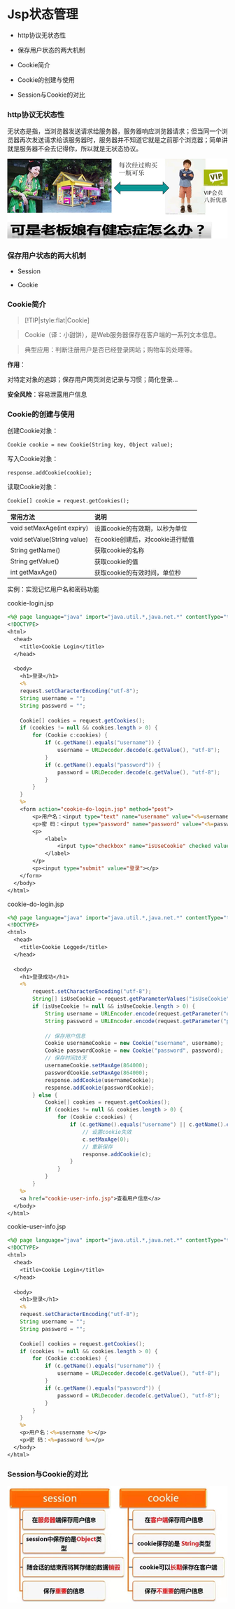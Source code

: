 # Jsp状态管理

* http协议无状态性

* 保存用户状态的两大机制

* Cookie简介

* Cookie的创建与使用

* Session与Cookie的对比

### http协议无状态性

无状态是指，当浏览器发送请求给服务器，服务器响应浏览器请求；但当同一个浏览器再次发送请求给该服务器时，服务器并不知道它就是之前那个浏览器；简单讲就是服务器不会去记得你，所以就是无状态协议。

![http-no-state-example](img/http-no-state-example.jpg)

### 保存用户状态的两大机制

* Session

* Cookie


### Cookie简介

> [!TIP|style:flat|Cookie]

> Cookie（译：小甜饼），是Web服务器保存在客户端的一系列文本信息。

> 典型应用：判断注册用户是否已经登录网站；购物车的处理等。

**作用**：

对特定对象的追踪；保存用户网页浏览记录与习惯；简化登录...

**安全风险**：容易泄露用户信息

### Cookie的创建与使用

创建Cookie对象：

```
Cookie cookie = new Cookie(String key, Object value);
```

写入Cookie对象：

```
response.addCookie(cookie);
```

读取Cookie对象：

```
Cookie[] cookie = request.getCookies();
```

|常用方法|说明|
|:--|:--|
|void setMaxAge(int expiry)|设置cookie的有效期，以秒为单位|
|void setValue(String value)|在cookie创建后，对cookie进行赋值|
|String getName()|获取cookie的名称|
|String getValue()|获取cookie的值|
|int getMaxAge()|获取cookie的有效时间，单位秒|

实例：实现记忆用户名和密码功能

cookie-login.jsp

```jsp
<%@ page language="java" import="java.util.*,java.net.*" contentType="text/html; charset=utf-8"%>
<!DOCTYPE>
<html>
  <head>    
    <title>Cookie Login</title>
  </head>
  
  <body>
    <h1>登录</h1>
    <%
    request.setCharacterEncoding("utf-8");
    String username = "";
    String password = "";
    
    Cookie[] cookies = request.getCookies();
	if (cookies != null && cookies.length > 0) {
		for (Cookie c:cookies) {
			if (c.getName().equals("username")) {
				username = URLDecoder.decode(c.getValue(), "utf-8");
			}
			if (c.getName().equals("password")) {
				password = URLDecoder.decode(c.getValue(), "utf-8");
			}
		}
	}
    %>
    <form action="cookie-do-login.jsp" method="post">
	    <p>用户名：<input type="text" name="username" value="<%=username %>"></p>
	    <p>密 码：<input type="password" name="password" value="<%=password %>"></p>
	    <p>
	    	<label>
	    		<input type="checkbox" name="isUseCookie" checked value="1"> 十天内保存登录状态
	    	</label>
	    </p>
	    <p><input type="submit" value="登录"></p>
    </form>
  </body>
</html>
```

cookie-do-login.jsp

```jsp
<%@ page language="java" import="java.util.*,java.net.*" contentType="text/html; charset=utf-8"%>
<!DOCTYPE>
<html>
  <head>    
    <title>Cookie Logged</title>
  </head>
  
  <body>
    <h1>登录成功</h1>
    <%
		request.setCharacterEncoding("utf-8");  	
    	String[] isUseCookie = request.getParameterValues("isUseCookie");
    	if (isUseCookie != null && isUseCookie.length > 0) {
    		String username = URLEncoder.encode(request.getParameter("username"), "utf-8");
    		String password = URLEncoder.encode(request.getParameter("password"), "utf-8");
    		
    		// 保存用户信息
    		Cookie usernameCookie = new Cookie("username", username);
    		Cookie passwordCookie = new Cookie("password", password);
    		// 保存时间10天
    		usernameCookie.setMaxAge(864000);
    		passwordCookie.setMaxAge(864000);
    		response.addCookie(usernameCookie);
    		response.addCookie(passwordCookie);
    	} else {
    		Cookie[] cookies = request.getCookies();
    		if (cookies != null && cookies.length > 0) {
    			for (Cookie c:cookies) {
    				if (c.getName().equals("username") || c.getName().equals("password")) {
    					// 设置cookie失效
    					c.setMaxAge(0);
    					// 重新保存
    					response.addCookie(c);
    				}
    			}
    		}
    	}
    %>
    <a href="cookie-user-info.jsp">查看用户信息</a>
  </body>
</html>
```

cookie-user-info.jsp

```jsp
<%@ page language="java" import="java.util.*,java.net.*" contentType="text/html; charset=utf-8"%>
<!DOCTYPE>
<html>
  <head>    
    <title>Cookie Login</title>
  </head>
  
  <body>
    <h1>登录</h1>
    <%
    request.setCharacterEncoding("utf-8");
    String username = "";
    String password = "";
    
    Cookie[] cookies = request.getCookies();
	if (cookies != null && cookies.length > 0) {
		for (Cookie c:cookies) {
			if (c.getName().equals("username")) {
				username = URLDecoder.decode(c.getValue(), "utf-8");
			}
			if (c.getName().equals("password")) {
				password = URLDecoder.decode(c.getValue(), "utf-8");
			}
		}
	}
    %>
    <p>用户名：<%=username %></p>
    <p>密 码：<%=password %></p>
  </body>
</html>
```

### Session与Cookie的对比

![session-vs-cookie](img/session-vs-cookie.jpg)